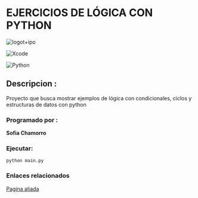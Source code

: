 # EJERCICIOS DE LÓGICA CON PYTHON

![logot+ipo](https://encrypted-tbn0.gstatic.com/images?q=tbn:ANd9GcRuy7TVtIbv9WJvuroLJcRMNhZ_p7NGk4MqDA&usqp=CAU)

![Xcode](https://img.shields.io/badge/Xcode-007ACC?style=for-the-badge&logo=Xcode&logoColor=white)

![Python](https://img.shields.io/badge/python-3670A0?style=for-the-badge&logo=python&logoColor=ffdd54)

## Descripcion :
Proyecto que busca mostrar ejemplos de lógica con condicionales, ciclos y estructuras de datos con python

### Programado por :

**Sofia Chamorro**

### Ejecutar:

`python main.py`

### Enlaces relacionados

[Pagina aliada](http://googl.com)
